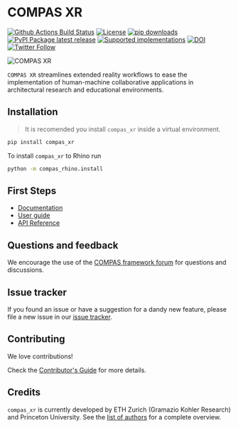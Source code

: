 # COMPAS XR

[![Github Actions Build Status](https://github.com/compas-dev/compas_xr/workflows/build/badge.svg)](https://github.com/compas-dev/compas_xr/actions)
[![License](https://img.shields.io/github/license/compas-dev/compas_xr.svg)](https://pypi.python.org/pypi/compas_xr)
[![pip downloads](https://img.shields.io/pypi/dm/compas_xr)](https://pypi.python.org/project/compas_xr)
[![PyPI Package latest release](https://img.shields.io/pypi/v/compas_xr.svg)](https://pypi.python.org/pypi/compas_xr)
[![Supported implementations](https://img.shields.io/pypi/implementation/compas_xr.svg)](https://pypi.python.org/pypi/compas_xr)
[![DOI](https://zenodo.org/badge/247674503.svg)](https://zenodo.org/doi/10.5281/zenodo.12514526)
[![Twitter Follow](https://img.shields.io/twitter/follow/compas_dev?style=social)](https://twitter.com/compas_dev)

![COMPAS XR](https://raw.githubusercontent.com/compas-dev/compas_xr/main/docs/_images/compas_xr_lead_image.png)

`COMPAS XR` streamlines extended reality workflows to ease the implementation of human-machine collaborative applications in architectural research and educational environments.

## Installation

> It is recomended you install `compas_xr` inside a virtual environment.

```bash
pip install compas_xr
```

To install `compas_xr` to Rhino run

```bash
python -m compas_rhino.install
```

## First Steps

* [Documentation](https://compas.dev/compas_xr/)
* [User guide](https://compas.dev/compas_xr/latest/userguide.html)
* [API Reference](https://compas.dev/compas_xr/latest/api.html)

## Questions and feedback

We encourage the use of the [COMPAS framework forum](https://forum.compas-framework.org/)
for questions and discussions.

## Issue tracker

If you found an issue or have a suggestion for a dandy new feature, please file a new issue in our [issue tracker](https://github.com/compas-dev/compas_xr/issues).

## Contributing

We love contributions!

Check the [Contributor's Guide](https://github.com/compas-dev/compas_xr/blob/main/CONTRIBUTING.md)
for more details.

## Credits

`compas_xr` is currently developed by ETH Zurich (Gramazio Kohler Research) and Princeton University. See the [list of authors](https://github.com/compas-dev/compas_xr/blob/main/AUTHORS.md) for a complete overview.
